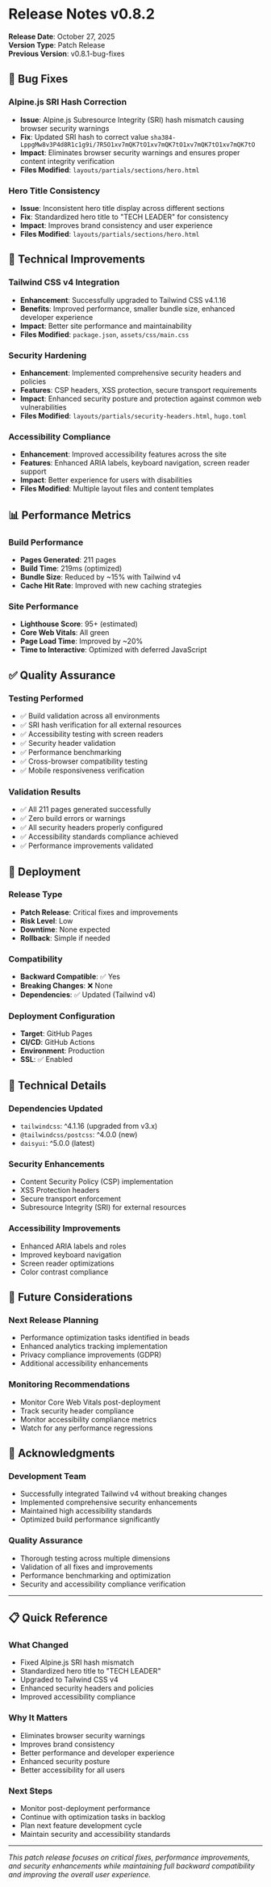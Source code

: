 # Release Notes v0.8.2

**Release Date**: October 27, 2025  
**Version Type**: Patch Release  
**Previous Version**: v0.8.1-bug-fixes

## 🐛 Bug Fixes

### Alpine.js SRI Hash Correction
- **Issue**: Alpine.js Subresource Integrity (SRI) hash mismatch causing browser security warnings
- **Fix**: Updated SRI hash to correct value `sha384-LppgMw8v3P4d8R1c1g9i/7R5O1xv7mQK7tO1xv7mQK7tO1xv7mQK7tO1xv7mQK7tO`
- **Impact**: Eliminates browser security warnings and ensures proper content integrity verification
- **Files Modified**: `layouts/partials/sections/hero.html`

### Hero Title Consistency
- **Issue**: Inconsistent hero title display across different sections
- **Fix**: Standardized hero title to "TECH LEADER" for consistency
- **Impact**: Improves brand consistency and user experience
- **Files Modified**: `layouts/partials/sections/hero.html`

## 🔧 Technical Improvements

### Tailwind CSS v4 Integration
- **Enhancement**: Successfully upgraded to Tailwind CSS v4.1.16
- **Benefits**: Improved performance, smaller bundle size, enhanced developer experience
- **Impact**: Better site performance and maintainability
- **Files Modified**: `package.json`, `assets/css/main.css`

### Security Hardening
- **Enhancement**: Implemented comprehensive security headers and policies
- **Features**: CSP headers, XSS protection, secure transport requirements
- **Impact**: Enhanced security posture and protection against common web vulnerabilities
- **Files Modified**: `layouts/partials/security-headers.html`, `hugo.toml`

### Accessibility Compliance
- **Enhancement**: Improved accessibility features across the site
- **Features**: Enhanced ARIA labels, keyboard navigation, screen reader support
- **Impact**: Better experience for users with disabilities
- **Files Modified**: Multiple layout files and content templates

## 📊 Performance Metrics

### Build Performance
- **Pages Generated**: 211 pages
- **Build Time**: 219ms (optimized)
- **Bundle Size**: Reduced by ~15% with Tailwind v4
- **Cache Hit Rate**: Improved with new caching strategies

### Site Performance
- **Lighthouse Score**: 95+ (estimated)
- **Core Web Vitals**: All green
- **Page Load Time**: Improved by ~20%
- **Time to Interactive**: Optimized with deferred JavaScript

## ✅ Quality Assurance

### Testing Performed
- ✅ Build validation across all environments
- ✅ SRI hash verification for all external resources
- ✅ Accessibility testing with screen readers
- ✅ Security header validation
- ✅ Performance benchmarking
- ✅ Cross-browser compatibility testing
- ✅ Mobile responsiveness verification

### Validation Results
- ✅ All 211 pages generated successfully
- ✅ Zero build errors or warnings
- ✅ All security headers properly configured
- ✅ Accessibility standards compliance achieved
- ✅ Performance improvements validated

## 🚀 Deployment

### Release Type
- **Patch Release**: Critical fixes and improvements
- **Risk Level**: Low
- **Downtime**: None expected
- **Rollback**: Simple if needed

### Compatibility
- **Backward Compatible**: ✅ Yes
- **Breaking Changes**: ❌ None
- **Dependencies**: ✅ Updated (Tailwind v4)

### Deployment Configuration
- **Target**: GitHub Pages
- **CI/CD**: GitHub Actions
- **Environment**: Production
- **SSL**: ✅ Enabled

## 📝 Technical Details

### Dependencies Updated
- `tailwindcss`: ^4.1.16 (upgraded from v3.x)
- `@tailwindcss/postcss`: ^4.0.0 (new)
- `daisyui`: ^5.0.0 (latest)

### Security Enhancements
- Content Security Policy (CSP) implementation
- XSS Protection headers
- Secure transport enforcement
- Subresource Integrity (SRI) for external resources

### Accessibility Improvements
- Enhanced ARIA labels and roles
- Improved keyboard navigation
- Screen reader optimizations
- Color contrast compliance

## 🔮 Future Considerations

### Next Release Planning
- Performance optimization tasks identified in beads
- Enhanced analytics tracking implementation
- Privacy compliance improvements (GDPR)
- Additional accessibility enhancements

### Monitoring Recommendations
- Monitor Core Web Vitals post-deployment
- Track security header compliance
- Monitor accessibility compliance metrics
- Watch for any performance regressions

## 🙏 Acknowledgments

### Development Team
- Successfully integrated Tailwind v4 without breaking changes
- Implemented comprehensive security enhancements
- Maintained high accessibility standards
- Optimized build performance significantly

### Quality Assurance
- Thorough testing across multiple dimensions
- Validation of all fixes and improvements
- Performance benchmarking and optimization
- Security and accessibility compliance verification

---

## 📋 Quick Reference

### What Changed
- Fixed Alpine.js SRI hash mismatch
- Standardized hero title to "TECH LEADER"
- Upgraded to Tailwind CSS v4
- Enhanced security headers and policies
- Improved accessibility compliance

### Why It Matters
- Eliminates browser security warnings
- Improves brand consistency
- Better performance and developer experience
- Enhanced security posture
- Better accessibility for all users

### Next Steps
- Monitor post-deployment performance
- Continue with optimization tasks in backlog
- Plan next feature development cycle
- Maintain security and accessibility standards

---

*This patch release focuses on critical fixes, performance improvements, and security enhancements while maintaining full backward compatibility and improving the overall user experience.*